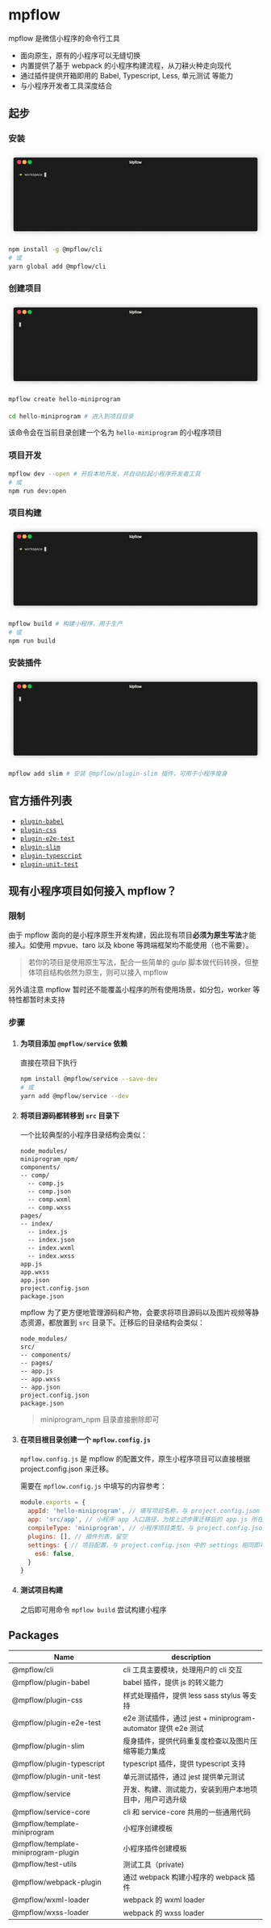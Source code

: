 # mpflow

mpflow 是微信小程序的命令行工具

- 面向原生，原有的小程序可以无缝切换
- 内置提供了基于 webpack 的小程序构建流程，从刀耕火种走向现代
- 通过插件提供开箱即用的 Babel, Typescript, Less, 单元测试 等能力
- 与小程序开发者工具深度结合

## 起步

### 安装

![demo-1](img/mpflow-demo-1-min.gif?raw=true)

```bash
npm install -g @mpflow/cli
# 或
yarn global add @mpflow/cli
```

### 创建项目

![demo-1](img/mpflow-demo-2-min.gif?raw=true)

```bash
mpflow create hello-miniprogram

cd hello-miniprogram # 进入到项目目录
```

该命令会在当前目录创建一个名为 `hello-miniprogram` 的小程序项目

### 项目开发

```bash
mpflow dev --open # 开启本地开发，并自动拉起小程序开发者工具
# 或
npm run dev:open
```

### 项目构建

![demo-1](img/mpflow-demo-3-min.gif?raw=true)

```bash
mpflow build # 构建小程序，用于生产
# 或
npm run build
```

### 安装插件

![demo-1](img/mpflow-demo-4-min.gif?raw=true)

```bash
mpflow add slim # 安装 @mpflow/plugin-slim 插件，可用于小程序瘦身
```

## 官方插件列表

- [`plugin-babel`](https://www.npmjs.com/package/@mpflow/plugin-babel)
- [`plugin-css`](https://www.npmjs.com/package/@mpflow/plugin-css)
- [`plugin-e2e-test`](https://www.npmjs.com/package/@mpflow/plugin-e2e-test)
- [`plugin-slim`](https://www.npmjs.com/package/@mpflow/plugin-slim)
- [`plugin-typescript`](https://www.npmjs.com/package/@mpflow/plugin-typescript)
- [`plugin-unit-test`](https://www.npmjs.com/package/@mpflow/plugin-unit-test)

## 现有小程序项目如何接入 mpflow？

### 限制

由于 mpflow 面向的是小程序原生开发构建，因此现有项目**必须为原生写法**才能接入。如使用 mpvue、taro 以及 kbone 等跨端框架均不能使用（也不需要）。

> 若你的项目是使用原生写法，配合一些简单的 gulp 脚本做代码转换，但整体项目结构依然为原生，则可以接入 mpflow

另外请注意 mpflow 暂时还不能覆盖小程序的所有使用场景，如分包，worker 等特性都暂时未支持

### 步骤

1. #### 为项目添加 `@mpflow/service` 依赖

    直接在项目下执行

    ```bash
    npm install @mpflow/service --save-dev
    # 或
    yarn add @mpflow/service --dev
    ```

1. #### 将项目源码都转移到 `src` 目录下

    一个比较典型的小程序目录结构会类似：
    ```
    node_modules/
    miniprogram_npm/
    components/
    -- comp/
      -- comp.js
      -- comp.json
      -- comp.wxml
      -- comp.wxss
    pages/
    -- index/
      -- index.js
      -- index.json
      -- index.wxml
      -- index.wxss
    app.js
    app.wxss
    app.json
    project.config.json
    package.json
    ```

    mpflow 为了更方便地管理源码和产物，会要求将项目源码以及图片视频等静态资源，都放置到 `src` 目录下。迁移后的目录结构会类似：

    ```
    node_modules/
    src/
    -- components/
    -- pages/
    -- app.js
    -- app.wxss
    -- app.json
    project.config.json
    package.json
    ```

    > miniprogram_npm 目录直接删除即可

1. #### 在项目根目录创建一个 `mpflow.config.js`

    `mpflow.config.js` 是 mpflow 的配置文件，原生小程序项目可以直接根据 project.config.json 来迁移。

    需要在 `mpflow.config.js` 中填写的内容参考：

    ```javascript
    module.exports = {
      appId: 'hello-miniprogram', // 填写项目名称，与 project.config.json 中的 projectname 相同即可
      app: 'src/app', // 小程序 app 入口路径，为按上述步骤迁移后的 app.js 所在位置相对项目根目录的路径
      compileType: 'miniprogram', // 小程序项目类型，与 project.config.json 中的 compileType 相同即可
      plugins: [], // 插件列表，留空
      settings: { // 项目配置，与 project.config.json 中的 settings 相同即可
        es6: false,
      }
    }
    ```

1. #### 测试项目构建

    之后即可用命令 `mpflow build` 尝试构建小程序

## Packages

| Name                                | description                                                   |
| ----------------------------------- | ------------------------------------------------------------- |
| @mpflow/cli                         | cli 工具主要模块，处理用户的 cli 交互                         |
| @mpflow/plugin-babel                | babel 插件，提供 js 的转义能力                                |
| @mpflow/plugin-css                  | 样式处理插件，提供 less sass stylus 等支持                    |
| @mpflow/plugin-e2e-test             | e2e 测试插件，通过 jest + miniprogram-automator 提供 e2e 测试 |
| @mpflow/plugin-slim                 | 瘦身插件，提供代码重复度检查以及图片压缩等能力集成            |
| @mpflow/plugin-typescript           | typescript 插件，提供 typescript 支持                         |
| @mpflow/plugin-unit-test            | 单元测试插件，通过 jest 提供单元测试                          |
| @mpflow/service                     | 开发、构建、测试能力，安装到用户本地项目中，用户可选升级      |
| @mpflow/service-core                | cli 和 service-core 共用的一些通用代码                        |
| @mpflow/template-miniprogram        | 小程序创建模板                                                |
| @mpflow/template-miniprogram-plugin | 小程序插件创建模板                                            |
| @mpflow/test-utils                  | 测试工具（private)                                            |
| @mpflow/webpack-plugin              | 通过 webpack 构建小程序的 webpack 插件                        |
| @mpflow/wxml-loader                 | webpack 的 wxml loader                                        |
| @mpflow/wxss-loader                 | webpack 的 wxss loader                                        |
